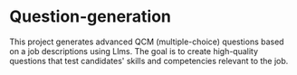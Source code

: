 # Question-generation
This project generates advanced QCM (multiple-choice) questions based on a job descriptions using Llms. The goal is to create high-quality questions that test candidates' skills and competencies relevant to the job.
